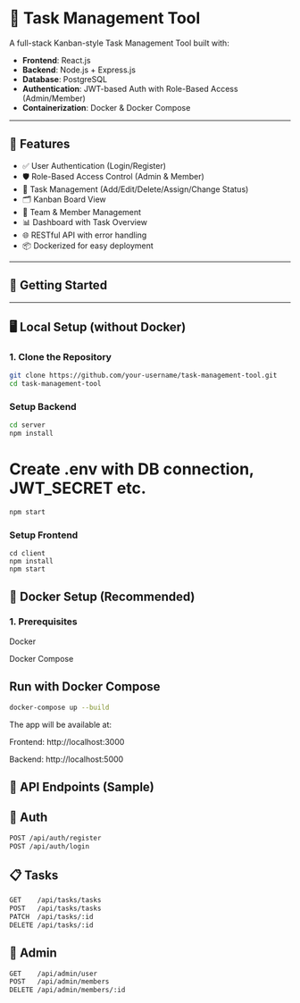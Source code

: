 # 🧠 Task Management Tool

A full-stack Kanban-style Task Management Tool built with:

- **Frontend**: React.js
- **Backend**: Node.js + Express.js
- **Database**: PostgreSQL
- **Authentication**: JWT-based Auth with Role-Based Access (Admin/Member)
- **Containerization**: Docker & Docker Compose

---

## 🔧 Features

- ✅ User Authentication (Login/Register)
- 🛡️ Role-Based Access Control (Admin & Member)
- 📌 Task Management (Add/Edit/Delete/Assign/Change Status)
- 🗂️ Kanban Board View
- 👥 Team & Member Management
- 📊 Dashboard with Task Overview
- 🌐 RESTful API with error handling
- 📦 Dockerized for easy deployment

---

## 🚀 Getting Started
---

## 🖥️ Local Setup (without Docker)

### 1. Clone the Repository

```bash
git clone https://github.com/your-username/task-management-tool.git
cd task-management-tool
```
### Setup Backend
```bash
cd server
npm install
```
# Create .env with DB connection, JWT_SECRET etc.
```bash
npm start
```
### Setup Frontend
```
cd client
npm install
npm start
```
## 🐳 Docker Setup (Recommended)
### 1. Prerequisites
Docker

Docker Compose

## Run with Docker Compose
```bash
docker-compose up --build
```
The app will be available at:

Frontend: http://localhost:3000

Backend: http://localhost:5000

## 🧪 API Endpoints (Sample)
## 🔐 Auth
```bash
POST /api/auth/register
POST /api/auth/login
```
## 📋 Tasks
```bash
GET    /api/tasks/tasks
POST   /api/tasks/tasks
PATCH  /api/tasks/:id
DELETE /api/tasks/:id
```
## 👥 Admin
```bash
GET    /api/admin/user
POST   /api/admin/members
DELETE /api/admin/members/:id
```
